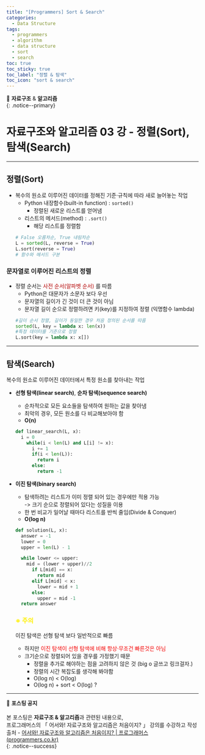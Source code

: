 ```yaml
---
title: "[Programmers] Sort & Search"
categories:
  - Data Structure
tags:
  - programmers
  - algorithm
  - data structure
  - sort
  - search
toc: true
toc_sticky: true
toc_label: "정렬 & 탐색"
toc_icon: "sort & search"
---
```


📌 **자료구조** & **알고리즘**<br>
{: .notice--primary}

# 자료구조와 알고리즘 03 강 - 정렬(Sort), 탐색(Search)
---

## 정렬(Sort)
- 복수의 원소로 이루어진 데이터를 정해진 기준·규칙에 따라 새로 늘어놓는 작업
  - Python 내장함수(built-in function) : ```sorted()```
    - 정렬된 새로운 리스트를 얻어냄<br>
  - 리스트의 메서드(method) : ```.sort()```
    - 해당 리스트를 정렬함
  ```python
  # False 오름차순, True 내림차순
  L = sorted(L, reverse = True)
  L.sort(reverse = True)
  # 함수와 메서드 구분
  ```

### 문자열로 이루어진 리스트의 정렬

- 정렬 순서는 <span style="color:#b40404">사전 순서(알파벳 순서)</span> 를 따름
  - Python은 대문자가 소문자 보다 우선
  - 문자열의 길이가 긴 것이 더 큰 것이 아님
  - 문자열 길이 순으로 정렬하려면 키(key)를 지정하여 정렬 (익명함수 lambda)
  ```python
  #길이 순서 정렬, 길이가 동일한 경우 처음 정의된 순서를 따름
  sorted(L, key = lambda x: len(x))
  #특정 데이터를 기준으로 정렬
  L.sort(key = lambda x: x[])
  ```

---

## 탐색(Search)

복수의 원소로 이루어진 데이터에서 특정 원소를 찾아내는 작업

- **선형 탐색(linear search)**, **순차 탐색(sequence search)**
  - 순차적으로 모든 요소들을 탐색하여 원하는 값을 찾아냄
  - 최악의 경우, 모든 원소를 다 비교해보아야 함
  - **O(n)**
  ```python
  def linear_search(L, x):
    i = 0
      while(i < len(L) and L[i] != x):
        i += 1
        if(i < len(L)):
          return i
        else:
          return -1
  ```

- **이진 탐색(binary search)**
  - 탐색하려는 리스트가 이미 정렬 되어 있는 경우에만 적용 가능  
    -> 크기 순으로 정렬되어 있다는 성질을 이용  
  - 한 번 비교가 일어날 때마다 리스트를 반씩 줄임(Divide & Conquer)
  - **O(log n)**
  ```python
  def solution(L, x):
    answer = -1
    lower = 0
    upper = len(L) - 1

    while lower <= upper:
      mid = (lower + upper)//2
        if L[mid] == x:
          return mid
        elif L[mid] < x:
          lower = mid + 1
        else:
          upper = mid -1
    return answer
  ```

  ### <span style="color:#fff000">※ 주의</span>

  이진 탐색은 선형 탐색 보다 일반적으로 빠름
  - 하지만 <span style="color:#f40404">이진 탐색이 선형 탐색에 비해 항상·무조건 빠른것은 아님</span>
  - 크기순으로 정렬되어 있을 경우를 가정했기 때문
    - 정렬을 추가로 해야하는 점을 고려하지 않은 것 (big o 글쓰고 링크걸자.)
    - 정렬의 시간 복잡도를 생각해 봐야함
     - O(log n) < O(log)
     - O(log n) + sort < O(log) ?   


---



🔔 **포스팅 공지** <br><br>
본 포스팅은 **자료구조 & 알고리즘**과 관련된 내용으로,<br>
프로그래머스의 「 어서와! 자료구조와 알고리즘은 처음이지? 」 강의를 수강하고 작성<br>
출처 - [어서와! 자료구조와 알고리즘은 처음이지? | 프로그래머스 (programmers.co.kr)](https://programmers.co.kr/learn/courses/57)<br>
{: .notice--success}